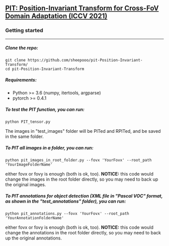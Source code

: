 ## [PIT: Position-Invariant Transform for Cross-FoV Domain Adaptation (ICCV 2021)](https://arxiv.org/abs/2108.07142)

### Getting started
***
##### Clone the repo:

```
git clone https://github.com/sheepooo/pit-Position-Invariant-Transform/
cd pit-Position-Invariant-Transform
```

##### Requirements:

* Python >= 3.6 (numpy, itertools, argparse)
* pytorch >= 0.4.1

##### To test the PIT function, you can run:
```
python PIT_tensor.py
```
The images in "test_images" folder will be PITed and RPITed, and be saved in the same folder.


##### To PIT all images in a folder, you can run:
```
python pit_images_in_root_folder.py --fovx 'YourFovx' --root_path 'YourImageFolderName'
```
either fovx or fovy is enough (both is ok, too).
**NOTICE:** this code would change the images in the root folder directly, so you may need to back up the original images.

##### To PIT annotations for object detection (XML file in "Pascal VOC" format, as shown in the "test_annotations" folder), you can run:
```
python pit_annotations.py --fovx 'YourFovx' --root_path 'YourAnnotationFolderName'
```
either fovx or fovy is enough (both is ok, too).
**NOTICE:** this code would change the annotations in the root folder directly, so you may need to back up the original annotations.
